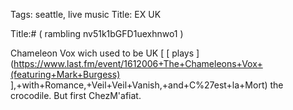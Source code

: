 Tags: seattle, live music
Title: EX UK
  
Title:# ( rambling nv51k1bGFD1uexhnwo1 )  
  
Chameleon Vox wich used to be UK [ [ plays ](https://www.last.fm/event/1612006+The+Chameleons+Vox+(featuring+Mark+Burgess) ],+with+Romance,+Veil+Veil+Vanish,+and+C%27est+la+Mort) the crocodile. But first ChezM'afiat.  
